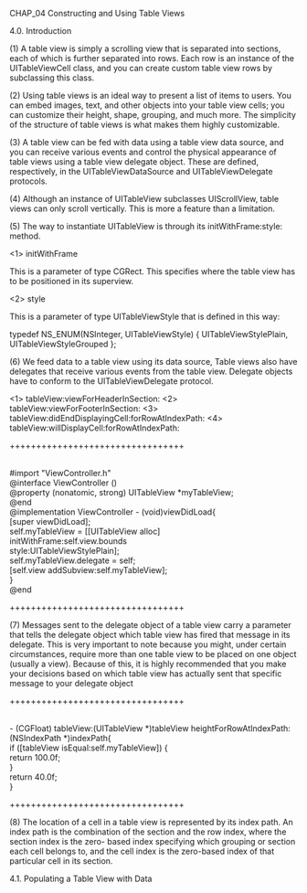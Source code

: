  CHAP_04 Constructing and Using Table Views
 
 
 4.0. Introduction
 
 
 (1) A table view is simply a scrolling view that is separated into sections, each of which is further separated into rows. 
 Each row is an instance of the UITableViewCell class, and you can create custom table view rows by subclassing this class.
 
 (2) Using table views is an ideal way to present a list of items to users. 
 You can embed images, text, and other objects into your table view cells; 
 you can customize their height, shape, grouping, and much more. 
 The simplicity of the structure of table views is what makes them highly customizable.
 
 (3) A table view can be fed with data using a table view data source, 
 and you can receive various events and control the physical appearance of table views using a table view delegate object.
 These are defined, respectively, in the UITableViewDataSource and UITableViewDelegate protocols.
 
 (4) Although an instance of UITableView subclasses UIScrollView, table views can only scroll vertically. 
 This is more a feature than a limitation. 
 
 
 (5) The way to instantiate UITableView is through its initWithFrame:style: method. 
 
 <1> initWithFrame
 
 This is a parameter of type CGRect. This specifies where the table view has to be positioned in its superview. 
 
 <2> style
 
 This is a parameter of type UITableViewStyle that is defined in this way:

typedef NS_ENUM(NSInteger, UITableViewStyle) { 
	UITableViewStylePlain, 
	UITableViewStyleGrouped
};

 (6) We feed data to a table view using its data source,
 Table views also have delegates that receive various events from the table view. 
 Delegate objects have to conform to the UITableViewDelegate protocol. 
 
 <1> 
 tableView:viewForHeaderInSection:
 <2>
 tableView:viewForFooterInSection:
 <3>
 tableView:didEndDisplayingCell:forRowAtIndexPath:
 <4>
 tableView:willDisplayCell:forRowAtIndexPath:
 
 +++++++++++++++++++++++++++++++++
 
<br/>  #import "ViewController.h"
<br/>@interface ViewController () <UITableViewDelegate> 
<br/>@property (nonatomic, strong) UITableView *myTableView; 
<br/>@end
<br/>@implementation ViewController - (void)viewDidLoad{
<br/>        [super viewDidLoad];
<br/>        self.myTableView = [[UITableView alloc]
<br/>                            initWithFrame:self.view.bounds
<br/>                            style:UITableViewStylePlain];
<br/>        self.myTableView.delegate = self;
<br/>        [self.view addSubview:self.myTableView];
<br/>    }
<br/>@end

 +++++++++++++++++++++++++++++++++
 
 (7) Messages sent to the delegate object of a table view carry a parameter 
 that tells the delegate object which table view has fired that message in its delegate. 
 This is very important to note because you might, under certain circumstances, 
 require more than one table view to be placed on one object (usually a view). Because of this, 
 it is highly recommended that you make your decisions based on which table view has actually sent that specific message to your delegate object
 
 +++++++++++++++++++++++++++++++++
 
<br/>- (CGFloat) tableView:(UITableView *)tableView heightForRowAtIndexPath:(NSIndexPath *)indexPath{
<br/>	if ([tableView isEqual:self.myTableView]) { 
<br/>		return 100.0f;
<br/>	}
<br/>	return 40.0f;
<br/> }

+++++++++++++++++++++++++++++++++
 
 (8) The location of a cell in a table view is represented by its index path.
 An index path is the combination of the section and the row index, 
 where the section index is the zero- based index specifying which grouping or section each cell belongs to, 
 and the cell index is the zero-based index of that particular cell in its section.
 
 
 4.1. Populating a Table View with Data
